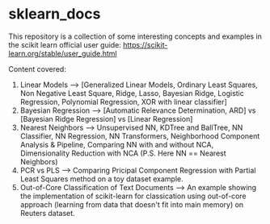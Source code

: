 # sklearn_docs
This repository is a collection of some interesting concepts and examples in the scikit learn official user guide: https://scikit-learn.org/stable/user_guide.html 

Content covered:
1. Linear Models --> [Generalized Linear Models, Ordinary Least Squares, Non Negative Least Square, Ridge, Lasso, Bayesian Ridge, Logistic Regression, Polynomial Regression, XOR with linear classifier]
2. Bayesian Regression --> [Automatic Relevance Determination, ARD] vs [Bayesian Ridge Regression] vs [Linear Regression] 
3. Nearest Neighbors --> Unsupervised NN, KDTree and BallTree, NN Classifier, NN Regression, NN Transformers, Neighborhood Component Analysis & Pipeline, Comparing NN with and without NCA, Dimensionality Reduction with NCA (P.S. Here NN == Nearest Neighbors)
4. PCR vs PLS --> Comparing Pricipal Component Regression with Partial Least Squares method on a toy dataset example. 
5. Out-of-Core Classification of Text Documents --> An example showing the implementation of scikit-learn for classication using out-of-core approach (learning from data that doesn't fit into main memory) on Reuters dataset.
